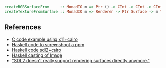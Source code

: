 ``` haskell
createRGBSurfaceFrom     :: MonadIO m => Ptr () -> CInt -> CInt -> CInt -> CInt -> Word32 -> Word32 -> Word32 -> Word32 -> m (Ptr Surface)
createTextureFromSurface :: MonadIO m => Renderer -> Ptr Surface -> m Texture
```

## References
- [C code example using x11+cairo](https://chromium.googlesource.com/chromiumos/platform/window_manager/+/a2bc12e3761d2c1d41b69c2a334af60262e7bd4c/screenshot.cc)
- [Haskell code to screenshoot a ppm](https://github.com/xmonad/X11/blob/master/examples/ScreenCapture.hs)
- [Haskell code sdl2+cairo](https://github.com/haskell-gi/haskell-gi/blob/master/cairo/examples/sdl/CairoSDL.hs)
- [Haskell casting of Image](https://github.com/ndzik/horture/blob/2e631613e97ef1fb305de061c4e04ca3c8fced4c/src/Horture/Backend/X11/X11.hs#L37)
- ["SDL2 doesn't really support rendering surfaces directly anymore."](https://gamedev.stackexchange.com/questions/136055/why-doesnt-sdl-surface-rendering-work-in-sdl2)
